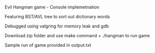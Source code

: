 Evil Hangman game - Console implemetnation

Featuring BST/AVL tree to sort out dictionary words

Debugged using valgring for memory leak and gdb

Download zip folder and use make command + ./hangman to run game

Sample run of game provided in output.txt
